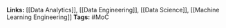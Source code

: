 **Links:** [[Data Analytics]], [[Data Engineering]], [[Data Science]], [[Machine Learning Engineering]]
**Tags:** #MoC 